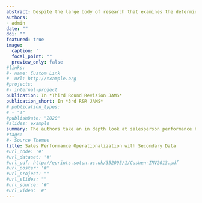 ```yaml
---
abstract: Despite the large body of research that examines the determinants of salesperson performance,significant variation exists regarding how scholars can operationalize salesperson performance using secondary, firm-provided data. Moreover, this variation often exists without explanation or justification. We explore the issue in three parts. First, we conduct an exploratory practitioner survey to discover various salesperson performance operationalizations (SPOs) in use by salespeople and sales managers. Second, using a carefully constructed and theoretically driven evaluative framework, we conduct a systematic review of the literature on salesperson performance that encompasses over thirty years of empirical research on the subject; this review allows us to better understand the SPOs that scholars use. Third, we compare these practitioner and scholarly perspectives to create a comprehensive conceptual model of the different types of SPOs. The model highlights theoretical insights and provides guidance to scholars, reviewers, and practitioners related to the selection of appropriate SPOs for meeting specific research objectives.
authors:
- admin
date: ""
doi: ""
featured: true
image:
  caption: ''
  focal_point: ""
  preview_only: false
#links:
#- name: Custom Link
#  url: http://example.org
#projects:
#- internal-project
publication: In *Third Round Revision JAMS*
publication_short: In *3rd R&R JAMS*
# publication_types:
# - "1"
#publishDate: "2020"
#slides: example
summary: The authors take an in depth look at salesperson performance by incorporating practitioner and academic perceptions of salesperson performance. The authors reconcile the two perspectives to better define salesperson performance and provide guidance to scholars regarding the most appropriate salesperson performance operationalization for the research question at hand.
#tags:
#- Source Themes
title: Sales Performance Operationalization with Secondary Data
#url_code: '#'
#url_dataset: '#'
#url_pdf: http://eprints.soton.ac.uk/352095/1/Cushen-IMV2013.pdf
#url_poster: '#'
#url_project: ""
#url_slides: ""
#url_source: '#'
#url_video: '#'
---
```

